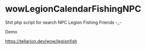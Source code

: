 # wowLegionCalendarFishingNPC
Shit php script for search NPC Legion Fishing Friends
-_-

Demo

https://tellarion.dev/wow/legionfish
